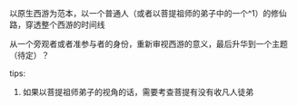 以原生西游为范本，以一个普通人（或者以菩提祖师的弟子中的一个^1）的修仙路，穿透整个西游的时间线

从一个旁观者或者准参与者的身份，重新审视西游的意义，最后升华到一个主题（待定）？


tips:
1. 如果以菩提祖师弟子的视角的话，需要考查菩提有没有收凡人徒弟